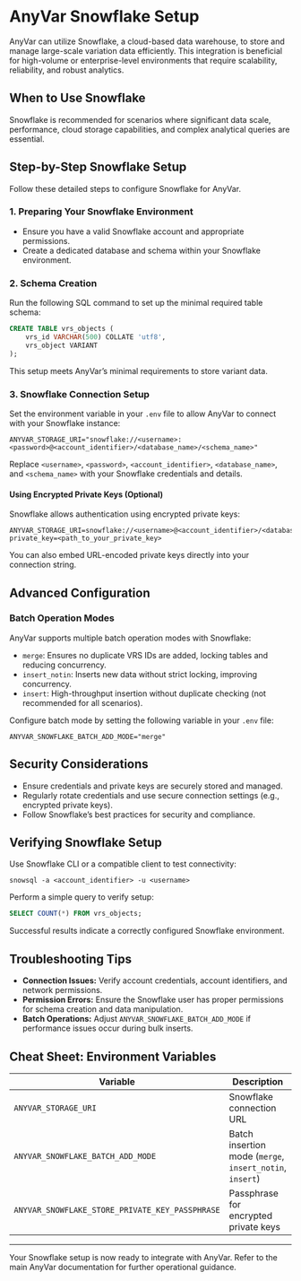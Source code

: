 # AnyVar Snowflake Setup

AnyVar can utilize Snowflake, a cloud-based data warehouse, to store and manage large-scale variation data efficiently. This integration is beneficial for high-volume or enterprise-level environments that require scalability, reliability, and robust analytics.

## When to Use Snowflake

Snowflake is recommended for scenarios where significant data scale, performance, cloud storage capabilities, and complex analytical queries are essential.

## Step-by-Step Snowflake Setup

Follow these detailed steps to configure Snowflake for AnyVar.

### 1. Preparing Your Snowflake Environment

* Ensure you have a valid Snowflake account and appropriate permissions.
* Create a dedicated database and schema within your Snowflake environment.

### 2. Schema Creation

Run the following SQL command to set up the minimal required table schema:

```sql
CREATE TABLE vrs_objects (
    vrs_id VARCHAR(500) COLLATE 'utf8',
    vrs_object VARIANT
);
```

This setup meets AnyVar’s minimal requirements to store variant data.

### 3. Snowflake Connection Setup

Set the environment variable in your `.env` file to allow AnyVar to connect with your Snowflake instance:

```shell
ANYVAR_STORAGE_URI="snowflake://<username>:<password>@<account_identifier>/<database_name>/<schema_name>"
```

Replace `<username>`, `<password>`, `<account_identifier>`, `<database_name>`, and `<schema_name>` with your Snowflake credentials and details.

#### Using Encrypted Private Keys (Optional)

Snowflake allows authentication using encrypted private keys:

```shell
ANYVAR_STORAGE_URI=snowflake://<username>@<account_identifier>/<database_name>/<schema_name>?private_key=<path_to_your_private_key>
```

You can also embed URL-encoded private keys directly into your connection string.

## Advanced Configuration

### Batch Operation Modes

AnyVar supports multiple batch operation modes with Snowflake:

* `merge`: Ensures no duplicate VRS IDs are added, locking tables and reducing concurrency.
* `insert_notin`: Inserts new data without strict locking, improving concurrency.
* `insert`: High-throughput insertion without duplicate checking (not recommended for all scenarios).

Configure batch mode by setting the following variable in your `.env` file:

```shell
ANYVAR_SNOWFLAKE_BATCH_ADD_MODE="merge"
```

## Security Considerations

* Ensure credentials and private keys are securely stored and managed.
* Regularly rotate credentials and use secure connection settings (e.g., encrypted private keys).
* Follow Snowflake’s best practices for security and compliance.

## Verifying Snowflake Setup

Use Snowflake CLI or a compatible client to test connectivity:

```shell
snowsql -a <account_identifier> -u <username>
```

Perform a simple query to verify setup:

```sql
SELECT COUNT(*) FROM vrs_objects;
```

Successful results indicate a correctly configured Snowflake environment.

## Troubleshooting Tips

* **Connection Issues:** Verify account credentials, account identifiers, and network permissions.
* **Permission Errors:** Ensure the Snowflake user has proper permissions for schema creation and data manipulation.
* **Batch Operations:** Adjust `ANYVAR_SNOWFLAKE_BATCH_ADD_MODE` if performance issues occur during bulk inserts.

## Cheat Sheet: Environment Variables

| Variable                                        | Description                                              | Example                                   |
| ----------------------------------------------- | -------------------------------------------------------- | ----------------------------------------- |
| `ANYVAR_STORAGE_URI`                            | Snowflake connection URL                                 | `snowflake://user:pass@account/db/schema` |
| `ANYVAR_SNOWFLAKE_BATCH_ADD_MODE`               | Batch insertion mode (`merge`, `insert_notin`, `insert`) | `merge`                                   |
| `ANYVAR_SNOWFLAKE_STORE_PRIVATE_KEY_PASSPHRASE` | Passphrase for encrypted private keys                    | `<passphrase>`                            |

---

Your Snowflake setup is now ready to integrate with AnyVar. Refer to the main AnyVar documentation for further operational guidance.

